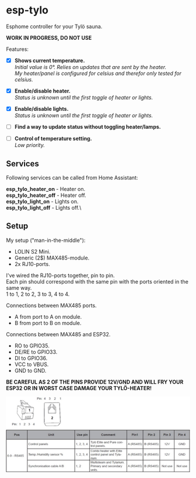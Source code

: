 # esp-tylo
 Esphome controller for your Tylö sauna.

**WORK IN PROGRESS, DO NOT USE**

Features:

- [X] **Shows current temperature.**\
*Initial value is 0°. Relies on updates that are sent by the heater.*\
*My heater/panel is configured for celsius and therefor only tested for celsius.* 
- [X] **Enable/disable heater.**\
*Status is unknown until the first toggle of heater or lights.*
- [X] **Enable/disable lights.**\
*Status is unknown until the first toggle of heater or lights.*
- [ ] **Find a way to update status without toggling heater/lamps.**
- [ ] **Control of temperature setting.**\
*Low priority.*


## Services
Following services can be called from Home Assistant:

**esp_tylo_heater_on** - Heater on.\
**esp_tylo_heater_off** - Heater off.\
**esp_tylo_light_on** - Lights on.\
**esp_tylo_light_off** - Lights off.\


## Setup
My setup ("man-in-the-middle"):
* LOLIN S2 Mini.
* Generic (2$) MAX485-module.
* 2x RJ10-ports.

I've wired the RJ10-ports together, pin to pin.\
Each pin should correspond with the same pin with the ports oriented in the same way.\
1 to 1, 2 to 2, 3 to 3, 4 to 4.

Connections between MAX485 ports.
* A from port to A on module.
* B from port to B on module.

Connections between MAX485 and ESP32.

* RO to GPIO35.
* DE/RE to GPIO33.
* DI to GPIO36.
* VCC to VBUS.
* GND to GND.

**BE CAREFUL AS 2 OF THE PINS PROVIDE 12V/GND AND WILL FRY YOUR ESP32 OR IN WORST CASE DAMAGE YOUR TYLÖ-HEATER!**

![Pinout provided by Tylö](https://github.com/vkoppelo/esp-tylo/blob/main/Images/pinout.jpg)

